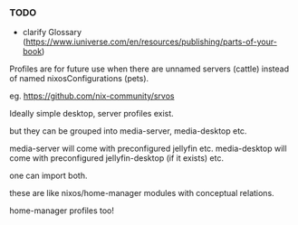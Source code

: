 ### TODO

- clarify Glossary (https://www.iuniverse.com/en/resources/publishing/parts-of-your-book)

Profiles are for future use when there are unnamed servers (cattle) instead of named nixosConfigurations (pets).

eg. https://github.com/nix-community/srvos

Ideally simple desktop, server profiles exist.

but they can be grouped into media-server, media-desktop etc.

media-server will come with preconfigured jellyfin etc.
media-desktop will come with preconfigured jellyfin-desktop (if it exists) etc.

one can import both.

these are like nixos/home-manager modules with conceptual relations.

home-manager profiles too!
